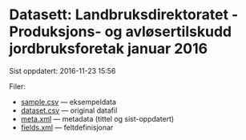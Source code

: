 # Datasett:     Landbruksdirektoratet - Produksjons- og avløsertilskudd jordbruksforetak januar 2016
 Sist oppdatert: 2016-11-23 15:56

 Filer:
 - [sample.csv](sample.csv) — eksempeldata
 - [dataset.csv](dataset.csv) — original datafil
 - [meta.xml](meta.xml) — metadata (tittel og sist-oppdatert)
 - [fields.xml](fields.xml) — feltdefinisjonar

